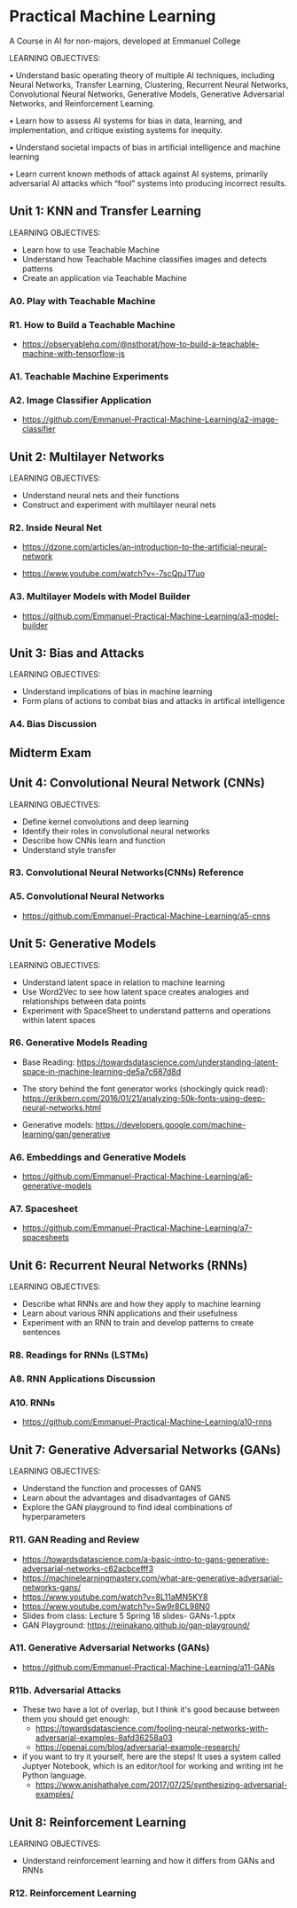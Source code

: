 # Practical Machine Learning
A Course in AI for non-majors, developed at Emmanuel College

LEARNING OBJECTIVES: 


•  Understand  basic  operating  theory  of 
multiple AI techniques, including Neural  Networks,  Transfer 
Learning,  Clustering,  Recurrent Neural 
Networks,  Convolutional  Neural 
Networks,  Generative  Models, 
Generative  Adversarial  Networks,  and 
Reinforcement Learning. 

• Learn how to assess AI systems for bias in 
data, learning, and implementation, and 
critique existing systems for inequity. 

• Understand societal impacts of bias in artificial intelligence and machine learning

• Learn current known methods of attack 
against AI systems, primarily adversarial 
AI  attacks  which  “fool”  systems  into 
producing incorrect results. 


## Unit 1: KNN and Transfer Learning 
LEARNING OBJECTIVES:  
- Learn how to use Teachable Machine
- Understand how Teachable Machine classifies images and detects patterns 
- Create an application via Teachable Machine

### A0. Play with Teachable Machine 
### R1. How to Build a Teachable Machine 
- https://observablehq.com/@nsthorat/how-to-build-a-teachable-machine-with-tensorflow-js
### A1. Teachable Machine Experiments 
 
### A2. Image Classifier Application 

- https://github.com/Emmanuel-Practical-Machine-Learning/a2-image-classifier 

## Unit 2: Multilayer Networks
LEARNING OBJECTIVES: 
- Understand neural nets and their functions
- Construct and experiment with multilayer neural nets 

### R2. Inside Neural Net
- https://dzone.com/articles/an-introduction-to-the-artificial-neural-network 

- https://www.youtube.com/watch?v=-7scQpJT7uo 
### A3. Multilayer Models with Model Builder 
- https://github.com/Emmanuel-Practical-Machine-Learning/a3-model-builder

## Unit 3: Bias and Attacks 
LEARNING OBJECTIVES: 
- Understand implications of bias in machine learning
- Form plans of actions to combat bias and attacks in artifical intelligence 

### A4. Bias Discussion 

## Midterm Exam

## Unit 4: Convolutional Neural Network (CNNs)
LEARNING OBJECTIVES: 
- Define kernel convolutions and deep learning 
- Identify their roles in convolutional neural networks
- Describe how CNNs learn and function
- Understand style transfer

### R3. Convolutional Neural Networks(CNNs) Reference 
### A5. Convolutional Neural Networks 
- https://github.com/Emmanuel-Practical-Machine-Learning/a5-cnns

## Unit 5: Generative Models 
LEARNING OBJECTIVES: 
- Understand latent space in relation to machine learning
- Use Word2Vec to see how latent space creates analogies and relationships between data points
- Experiment with SpaceSheet to understand patterns and operations within latent spaces

### R6. Generative Models Reading
- Base Reading: https://towardsdatascience.com/understanding-latent-space-in-machine-learning-de5a7c687d8d 

- The story behind the font generator works (shockingly quick read): https://erikbern.com/2016/01/21/analyzing-50k-fonts-using-deep-neural-networks.html 

- Generative models: https://developers.google.com/machine-learning/gan/generative 

### A6. Embeddings and Generative Models 
- https://github.com/Emmanuel-Practical-Machine-Learning/a6-generative-models 
### A7. Spacesheet
- https://github.com/Emmanuel-Practical-Machine-Learning/a7-spacesheets

## Unit 6: Recurrent Neural Networks (RNNs)
LEARNING OBJECTIVES:
- Describe what RNNs are and how they apply to machine learning
- Learn about various RNN applications and their usefulness
- Experiment with an RNN to train and develop patterns to create sentences

### R8. Readings for RNNs (LSTMs)
### A8. RNN Applications Discussion 
### A10. RNNs
- https://github.com/Emmanuel-Practical-Machine-Learning/a10-rnns

## Unit 7: Generative Adversarial Networks (GANs)
LEARNING OBJECTIVES: 
- Understand the function and processes of GANS
- Learn about the advantages and disadvantages of GANS
- Explore the GAN playground to find ideal combinations of hyperparameters


### R11. GAN Reading and Review
- https://towardsdatascience.com/a-basic-intro-to-gans-generative-adversarial-networks-c62acbcefff3
- https://machinelearningmastery.com/what-are-generative-adversarial-networks-gans/
- https://www.youtube.com/watch?v=8L11aMN5KY8
- https://www.youtube.com/watch?v=Sw9r8CL98N0 
- Slides from class: Lecture 5 Spring 18 slides- GANs-1.pptx
- GAN Playground: https://reiinakano.github.io/gan-playground/  
### A11. Generative Adversarial Networks (GANs)
- https://github.com/Emmanuel-Practical-Machine-Learning/a11-GANs
### R11b. Adversarial Attacks 
- These two have a lot of overlap, but I think it's good because between them you should get enough:
    - https://towardsdatascience.com/fooling-neural-networks-with-adversarial-examples-8afd36258a03
    - https://openai.com/blog/adversarial-example-research/
- if you want to try it yourself, here are the steps! It uses a system called Juptyer Notebook, which is an editor/tool for working and writing int he Python language.
    - https://www.anishathalye.com/2017/07/25/synthesizing-adversarial-examples/ 
## Unit 8: Reinforcement Learning 
LEARNING OBJECTIVES: 
- Understand reinforcement learning and how it differs from GANs and RNNs

### R12. Reinforcement Learning 
